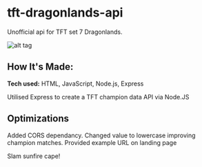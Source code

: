 # tft-dragonlands-api

Unofficial api for TFT set 7 Dragonlands. 

![alt tag](http://placecorgi.com/1200/650)

## How It's Made:

**Tech used:** HTML, JavaScript, Node.js, Express

Utilised Express to create a TFT champion data API via Node.JS

## Optimizations

Added CORS dependancy.
Changed value to lowercase improving champion matches.
Provided example URL on landing page

Slam sunfire cape!
